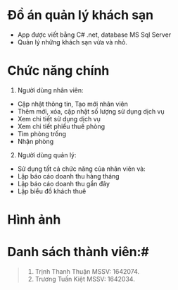 # Đồ án quản lý khách sạn #
- App được viết bằng C# .net, database MS Sql Server
- Quản lý những khách sạn vừa và nhỏ.

# Chức năng chính
1. Người dùng nhân viên:
- Cập nhật thông tin, Tạo mới nhân viên
- Thêm mới, xóa, cập nhật số lượng sử dụng dịch vụ
- Xem chi tiết sử dụng dịch vụ
- Xem chi tiết phiếu thuê phòng
- Tìm phòng trống
- Nhận phòng

2. Người dùng quản lý:
- Sử dụng tất cả chức năng của nhân viên và:
- Lập báo cáo doanh thu hàng tháng
- Lập báo cáo doanh thu gần đây
- Lập biểu đồ khách thuê

# Hình ảnh


# Danh sách thành viên:#
> 1. Trịnh Thanh Thuận MSSV: 1642074.
> 2. Trương Tuấn Kiệt MSSV: 1642034.